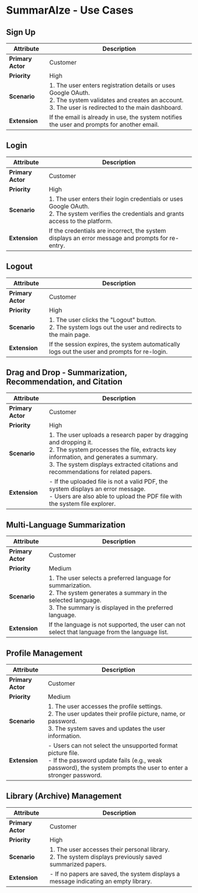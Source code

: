 # SummarAIze - Use Cases

## Sign Up
| Attribute | Description |
|-----------|-------------|
| **Primary Actor** | Customer |
| **Priority** | High |
| **Scenario** | 1. The user enters registration details or uses Google OAuth.<br/>2. The system validates and creates an account.<br/>3. The user is redirected to the main dashboard. |
| **Extension** | If the email is already in use, the system notifies the user and prompts for another email. |

## Login
| Attribute | Description |
|-----------|-------------|
| **Primary Actor** | Customer |
| **Priority** | High |
| **Scenario** | 1. The user enters their login credentials or uses Google OAuth.<br/>2. The system verifies the credentials and grants access to the platform. |
| **Extension** | If the credentials are incorrect, the system displays an error message and prompts for re-entry. |

## Logout
| Attribute | Description |
|-----------|-------------|
| **Primary Actor** | Customer |
| **Priority** | High |
| **Scenario** | 1. The user clicks the "Logout" button.<br/>2. The system logs out the user and redirects to the main page. |
| **Extension** | If the session expires, the system automatically logs out the user and prompts for re-login. |

## Drag and Drop - Summarization, Recommendation, and Citation
| Attribute | Description |
|-----------|-------------|
| **Primary Actor** | Customer |
| **Priority** | High |
| **Scenario** | 1. The user uploads a research paper by dragging and dropping it.<br/>2. The system processes the file, extracts key information, and generates a summary.<br/>3. The system displays extracted citations and recommendations for related papers. |
| **Extension** | - If the uploaded file is not a valid PDF, the system displays an error message.<br/>- Users are also able to upload the PDF file with the system file explorer. |

## Multi-Language Summarization
| Attribute | Description |
|-----------|-------------|
| **Primary Actor** | Customer |
| **Priority** | Medium |
| **Scenario** | 1. The user selects a preferred language for summarization.<br/>2. The system generates a summary in the selected language.<br/>3. The summary is displayed in the preferred language. |
| **Extension** | If the language is not supported, the user can not select that language from the language list. |

## Profile Management
| Attribute | Description |
|-----------|-------------|
| **Primary Actor** | Customer |
| **Priority** | Medium |
| **Scenario** | 1. The user accesses the profile settings.<br/>2. The user updates their profile picture, name, or password.<br/>3. The system saves and updates the user information. |
| **Extension** | - Users can not select the unsupported format picture file.<br/>- If the password update fails (e.g., weak password), the system prompts the user to enter a stronger password. |


## Library (Archive) Management
| Attribute | Description |
|-----------|-------------|
| **Primary Actor** | Customer |
| **Priority** | High |
| **Scenario** | 1. The user accesses their personal library.<br/>2. The system displays previously saved summarized papers. |
| **Extension** | - If no papers are saved, the system displays a message indicating an empty library.<br/> |